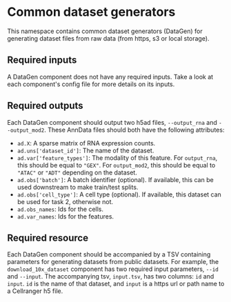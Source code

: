 # Common dataset generators

This namespace contains common dataset generators (DataGen) for generating dataset files from raw data (from https, s3 or local storage).

## Required inputs

A DataGen component does not have any required inputs. Take a look at each component's config file for more details on its inputs.

## Required outputs

Each DataGen component should output two h5ad files, `--output_rna` and `--output_mod2`. 
These AnnData files should both have the following attributes:

  * `ad.X`: A sparse matrix of RNA expression counts.
  * `ad.uns['dataset_id']`: The name of the dataset.
  * `ad.var['feature_types']`: The modality of this feature. For `output_rna`, this should be equal to `"GEX"`. For `output_mod2`, this should be equal to `"ATAC"` or `"ADT"` depending on the dataset.
  * `ad.obs['batch']`: A batch identifier (optional). If available, this can be used downstream to make train/test splits.
  * `ad.obs['cell_type']`: A cell type (optional). If available, this dataset can be used for task 2, otherwise not.
  * `ad.obs_names`: Ids for the cells.
  * `ad.var_names`: Ids for the features.

## Required resource

Each DataGen component should be accompanied by a TSV containing parameters for generating datasets from public datasets.
For example, the `download_10x_dataset` component has two required input parameters, `--id` and `--input`. The 
accompanying tsv, `input.tsv`, has two columns: `id` and `input`. `id` is the name of that dataset, and `input` is a 
https url or path name to a Cellranger h5 file.